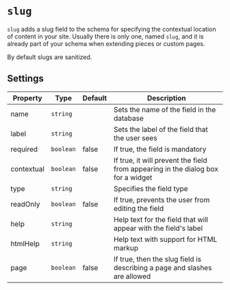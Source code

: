 # `slug`

`slug` adds a slug field to the schema for specifying the contextual location of content in your site. Usually there is only one, named `slug`, and it is already part of your schema when extending pieces or custom pages.

By default slugs are sanitized.

## Settings

|  Property | Type   | Default | Description | 
|---|---|---|---|
|name | `string` | | Sets the name of the field in the database |
|label | `string` | | Sets the label of the field that the user sees |
|required | `boolean` | false | If true, the field is mandatory |
|contextual | `boolean` | false | If true, it will prevent the field from appearing in the dialog box for a widget |
|type | `string` | | Specifies the field type |
|readOnly | `boolean` | false | If true, prevents the user from editing the field |
|help | `string` | | Help text for the field that will appear with the field's label |
|htmlHelp | `string` | | Help text with support for HTML markup |
|page | `boolean` | false | If true, then the slug field is describing a page and slashes are allowed |  